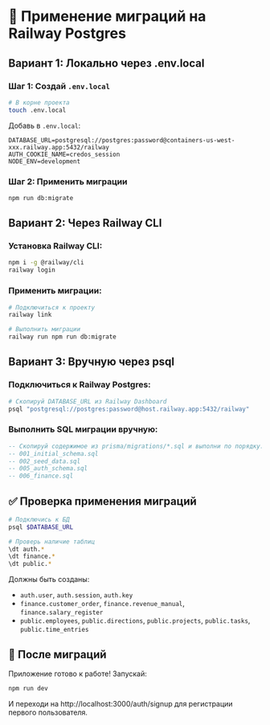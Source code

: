 # 🔄 Применение миграций на Railway Postgres

## Вариант 1: Локально через .env.local

### Шаг 1: Создай `.env.local`
```bash
# В корне проекта
touch .env.local
```

Добавь в `.env.local`:
```
DATABASE_URL=postgresql://postgres:password@containers-us-west-xxx.railway.app:5432/railway
AUTH_COOKIE_NAME=credos_session
NODE_ENV=development
```

### Шаг 2: Применить миграции
```bash
npm run db:migrate
```

## Вариант 2: Через Railway CLI

### Установка Railway CLI:
```bash
npm i -g @railway/cli
railway login
```

### Применить миграции:
```bash
# Подключиться к проекту
railway link

# Выполнить миграции
railway run npm run db:migrate
```

## Вариант 3: Вручную через psql

### Подключиться к Railway Postgres:
```bash
# Скопируй DATABASE_URL из Railway Dashboard
psql "postgresql://postgres:password@host.railway.app:5432/railway"
```

### Выполнить SQL миграции вручную:
```sql
-- Скопируй содержимое из prisma/migrations/*.sql и выполни по порядку:
-- 001_initial_schema.sql
-- 002_seed_data.sql  
-- 005_auth_schema.sql
-- 006_finance.sql
```

## ✅ Проверка применения миграций

```bash
# Подключись к БД
psql $DATABASE_URL

# Проверь наличие таблиц
\dt auth.*
\dt finance.*
\dt public.*
```

Должны быть созданы:
- `auth.user`, `auth.session`, `auth.key`
- `finance.customer_order`, `finance.revenue_manual`, `finance.salary_register`
- `public.employees`, `public.directions`, `public.projects`, `public.tasks`, `public.time_entries`

## 🚀 После миграций

Приложение готово к работе! Запускай:
```bash
npm run dev
```

И переходи на http://localhost:3000/auth/signup для регистрации первого пользователя.


